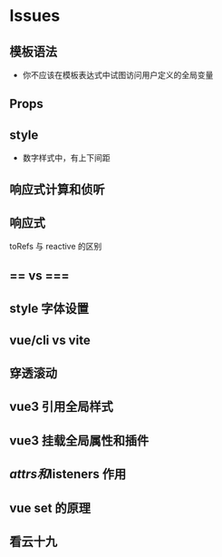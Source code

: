 <!--
 * @Author: your name
 * @Date: 2021-02-19 09:27:50
 * @LastEditTime: 2021-06-01 15:26:52
 * @LastEditors: Please set LastEditors
 * @Description: In User Settings Edit
 * @FilePath: \vue-note\Vue\issues.md
-->

# Issues

## 模板语法

- 你不应该在模板表达式中试图访问用户定义的全局变量

## Props

## style

- 数字样式中，有上下间距

## 响应式计算和侦听

## 响应式

toRefs 与 reactive 的区别

## == vs ===

## style 字体设置

## vue/cli vs vite

## 穿透滚动

## vue3 引用全局样式

## vue3 挂载全局属性和插件

## $attrs 和$listeners 作用

## vue set 的原理

## 看云十九
